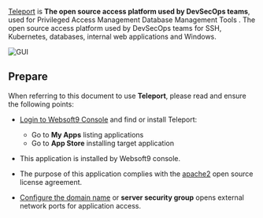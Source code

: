 [Teleport](https://goteleport.com/) is **The open source access platform used by DevSecOps teams**, used for Privileged Access Management Database Management Tools . The open source access platform used by DevSecOps teams for SSH, Kubernetes, databases, internal web applications and Windows.


![GUI](https://libs.websoft9.com/Websoft9/DocsPicture/zh/teleport/teleport-gui-websoft9.png)


## Prepare

When referring to this document to use **Teleport**, please read and ensure the following points:

- [Login to Websoft9 Console](./login-console) and find or install Teleport:
  - Go to **My Apps** listing applications 
  - Go to **App Store** installing target application

- This application is installed by Websoft9 console.


- The purpose of this application complies with the [apache2](https://opensource.org/licenses/Apache-2.0) open source license agreement.


- [Configure the domain name](./domain-set) or **server security group** opens external network ports for application access.